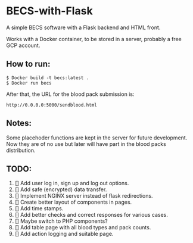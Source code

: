 # BECS-with-Flask
A simple BECS software with a Flask backend and HTML front.

Works with a Docker container, to be stored in a server, probably a free GCP account.

## How to run:
```
$ Docker build -t becs:latest .
$ Docker run becs
```
After that, the URL for the blood pack submission is:
```
http://0.0.0.0:5000/sendblood.html
```

## Notes:
Some placehoder functions are kept in the server for future development. Now they are of no use but later will have part in the blood packs distribution.

## TODO:
01. [] Add user log in, sign up and log out options.
02. [] Add safe (encrypted) data transfer.
03. [] Implement NGINX server instead of flask redirections.
04. [] Create better layout of components in pages.
05. [] Add time stamps.
06. [] Add better checks and correct responses for various cases.
07. [] Maybe switch to PHP components?
08. [] Add table page with all blood types and pack counts.
09. [] Add action logging and suitable page.